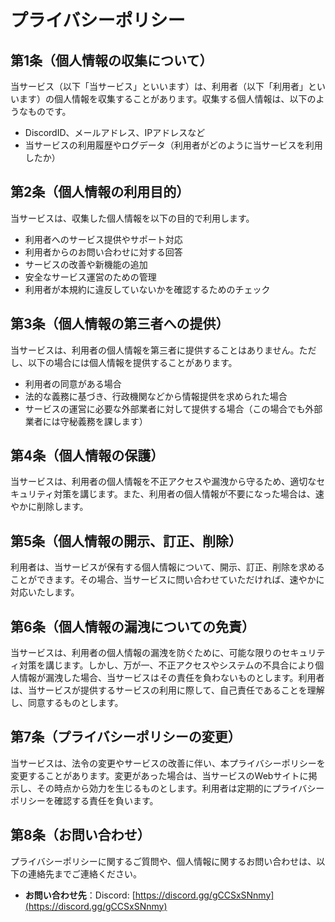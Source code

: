 # **プライバシーポリシー**

## 第1条（個人情報の収集について）

当サービス（以下「当サービス」といいます）は、利用者（以下「利用者」といいます）の個人情報を収集することがあります。収集する個人情報は、以下のようなものです。

* DiscordID、メールアドレス、IPアドレスなど
* 当サービスの利用履歴やログデータ（利用者がどのように当サービスを利用したか）

## 第2条（個人情報の利用目的）

当サービスは、収集した個人情報を以下の目的で利用します。

* 利用者へのサービス提供やサポート対応
* 利用者からのお問い合わせに対する回答
* サービスの改善や新機能の追加
* 安全なサービス運営のための管理
* 利用者が本規約に違反していないかを確認するためのチェック

## 第3条（個人情報の第三者への提供）

当サービスは、利用者の個人情報を第三者に提供することはありません。ただし、以下の場合には個人情報を提供することがあります。

* 利用者の同意がある場合
* 法的な義務に基づき、行政機関などから情報提供を求められた場合
* サービスの運営に必要な外部業者に対して提供する場合（この場合でも外部業者には守秘義務を課します）

## 第4条（個人情報の保護）

当サービスは、利用者の個人情報を不正アクセスや漏洩から守るため、適切なセキュリティ対策を講じます。また、利用者の個人情報が不要になった場合は、速やかに削除します。

## 第5条（個人情報の開示、訂正、削除）

利用者は、当サービスが保有する個人情報について、開示、訂正、削除を求めることができます。その場合、当サービスに問い合わせていただければ、速やかに対応いたします。

## 第6条（個人情報の漏洩についての免責）

当サービスは、利用者の個人情報の漏洩を防ぐために、可能な限りのセキュリティ対策を講じます。しかし、万が一、不正アクセスやシステムの不具合により個人情報が漏洩した場合、当サービスはその責任を負わないものとします。利用者は、当サービスが提供するサービスの利用に際して、自己責任であることを理解し、同意するものとします。

## 第7条（プライバシーポリシーの変更）

当サービスは、法令の変更やサービスの改善に伴い、本プライバシーポリシーを変更することがあります。変更があった場合は、当サービスのWebサイトに掲示し、その時点から効力を生じるものとします。利用者は定期的にプライバシーポリシーを確認する責任を負います。

## 第8条（お問い合わせ）

プライバシーポリシーに関するご質問や、個人情報に関するお問い合わせは、以下の連絡先までご連絡ください。

* **お問い合わせ先**：Discord: [https://discord.gg/gCCSxSNnmy](https://discord.gg/gCCSxSNnmy)
